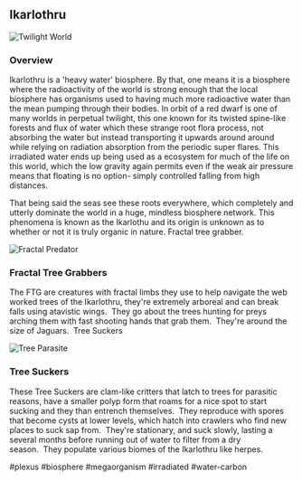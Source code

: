 ## Ikarlothru

![Twilight World](/Stellar_Abyss_Setting_Bible/Photo_Directory/Ikarlothru.png "Twilight World")


### Overview

Ikarlothru is a 'heavy water' biosphere.  By that, one means it is a biosphere where the radioactivity of the world is strong enough that the local biosphere has organisms used to having much more radioactive water than the mean pumping through their bodies.  In orbit of a red dwarf is one of many worlds in perpetual twilight, this one known for its twisted spine-like forests and flux of water which these strange root flora process, not absorbing the water but instead transporting it upwards around around while relying on radiation absorption from the periodic super flares.  This irradiated water ends up being used as a ecosystem for much of the life on this world, which the low gravity again permits even if the weak air pressure means that floating is no option- simply controlled falling from high distances. 

That being said the seas see these roots everywhere, which completely and utterly dominate the world in a huge, mindless biosphere network.  This phenomena is known as the Ikarlothu and its origin is unknown as to whether or not it is truly organic in nature.
Fractal tree grabber.

![Fractal Predator](/Stellar_Abyss_Setting_Bible/Photo_Directory/FractalPredator.png "Fractal Predator")


### Fractal Tree Grabbers

The FTG are creatures with fractal limbs they use to help navigate the web worked trees of the Ikarlothru, they're extremely arboreal and can break falls using atavistic wings.  They go about the trees hunting for preys arching them with fast shooting hands that grab them.  They're around the size of Jaguars. 
Tree Suckers

![Tree Parasite](/Stellar_Abyss_Setting_Bible/Photo_Directory/Tree_Suckers.png "Tree Parasite")

### Tree Suckers

These Tree Suckers are clam-like critters that latch to trees for parasitic reasons, have a smaller polyp form that roams for a nice spot to start sucking and they than entrench themselves.  They reproduce with spores that become cysts at lower levels, which hatch into crawlers who find new places to suck sap from.  They're stationary, and suck slowly, lasting a several months before running out of water to filter from a dry season.  They populate various biomes of the Ikarlothru like herpes.

#plexus 
#biosphere 
#megaorganism 
#irradiated 
#water-carbon 